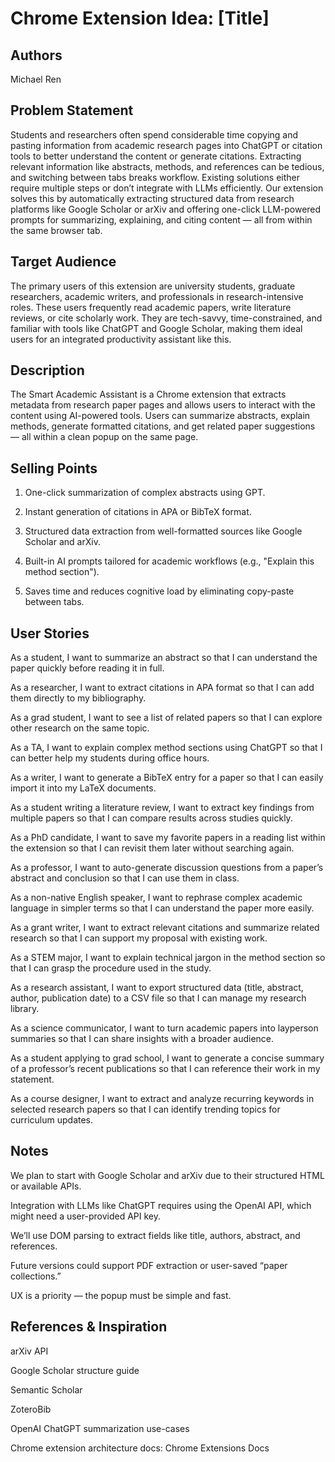 # Chrome Extension Idea: [Title]

## Authors

Michael Ren

## Problem Statement

Students and researchers often spend considerable time copying and pasting information from academic research pages into ChatGPT or citation tools to better understand the content or generate citations. Extracting relevant information like abstracts, methods, and references can be tedious, and switching between tabs breaks workflow. Existing solutions either require multiple steps or don’t integrate with LLMs efficiently. Our extension solves this by automatically extracting structured data from research platforms like Google Scholar or arXiv and offering one-click LLM-powered prompts for summarizing, explaining, and citing content — all from within the same browser tab.


## Target Audience

The primary users of this extension are university students, graduate researchers, academic writers, and professionals in research-intensive roles. These users frequently read academic papers, write literature reviews, or cite scholarly work. They are tech-savvy, time-constrained, and familiar with tools like ChatGPT and Google Scholar, making them ideal users for an integrated productivity assistant like this.


## Description

The Smart Academic Assistant is a Chrome extension that extracts metadata from research paper pages and allows users to interact with the content using AI-powered tools. Users can summarize abstracts, explain methods, generate formatted citations, and get related paper suggestions — all within a clean popup on the same page.

## Selling Points

1. One-click summarization of complex abstracts using GPT.

2. Instant generation of citations in APA or BibTeX format.

3. Structured data extraction from well-formatted sources like Google Scholar and arXiv.

4. Built-in AI prompts tailored for academic workflows (e.g., "Explain this method section").

5. Saves time and reduces cognitive load by eliminating copy-paste between tabs.

## User Stories
As a student, I want to summarize an abstract so that I can understand the paper quickly before reading it in full.

As a researcher, I want to extract citations in APA format so that I can add them directly to my bibliography.

As a grad student, I want to see a list of related papers so that I can explore other research on the same topic.

As a TA, I want to explain complex method sections using ChatGPT so that I can better help my students during office hours.

As a writer, I want to generate a BibTeX entry for a paper so that I can easily import it into my LaTeX documents.

As a student writing a literature review, I want to extract key findings from multiple papers so that I can compare results across studies quickly.

As a PhD candidate, I want to save my favorite papers in a reading list within the extension so that I can revisit them later without searching again.

As a professor, I want to auto-generate discussion questions from a paper’s abstract and conclusion so that I can use them in class.

As a non-native English speaker, I want to rephrase complex academic language in simpler terms so that I can understand the paper more easily.

As a grant writer, I want to extract relevant citations and summarize related research so that I can support my proposal with existing work.

As a STEM major, I want to explain technical jargon in the method section so that I can grasp the procedure used in the study.

As a research assistant, I want to export structured data (title, abstract, author, publication date) to a CSV file so that I can manage my research library.

As a science communicator, I want to turn academic papers into layperson summaries so that I can share insights with a broader audience.

As a student applying to grad school, I want to generate a concise summary of a professor’s recent publications so that I can reference their work in my statement.

As a course designer, I want to extract and analyze recurring keywords in selected research papers so that I can identify trending topics for curriculum updates.



## Notes

We plan to start with Google Scholar and arXiv due to their structured HTML or available APIs.

Integration with LLMs like ChatGPT requires using the OpenAI API, which might need a user-provided API key.

We’ll use DOM parsing to extract fields like title, authors, abstract, and references.

Future versions could support PDF extraction or user-saved “paper collections.”

UX is a priority — the popup must be simple and fast.
## References & Inspiration

arXiv API

Google Scholar structure guide

Semantic Scholar

ZoteroBib

OpenAI ChatGPT summarization use-cases

Chrome extension architecture docs: Chrome Extensions Docs
